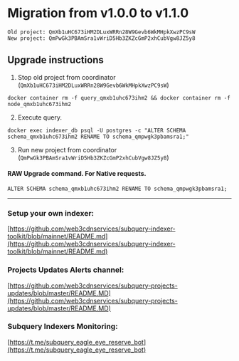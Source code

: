 # Migration from v1.0.0 to v1.1.0
```
Old project: QmXb1uHC673iHM2DLuxWRRn28W9Gevb6WkMHpkXwzPC9sW
New project: QmPwGk3PBAmSra1vWriD5Hb3ZKZcGmP2xhCubVgw8JZ5y8
```


## Upgrade instructions
 1) Stop old project from coordinator (`QmXb1uHC673iHM2DLuxWRRn28W9Gevb6WkMHpkXwzPC9sW`)

```
docker container rm -f query_qmxb1uhc673ihm2 && docker container rm -f node_qmxb1uhc673ihm2
```

 2) Execute query.

```
docker exec indexer_db psql -U postgres -c "ALTER SCHEMA schema_qmxb1uhc673ihm2 RENAME TO schema_qmpwgk3pbamsra1;"

```

 3) Run new project from coordinator (`QmPwGk3PBAmSra1vWriD5Hb3ZKZcGmP2xhCubVgw8JZ5y8`)

#### RAW Upgrade command. For Native requests.
`ALTER SCHEMA schema_qmxb1uhc673ihm2 RENAME TO schema_qmpwgk3pbamsra1;`


___
### Setup your own indexer:

[https://github.com/web3cdnservices/subquery-indexer-toolkit/blob/mainnet/README.md](https://github.com/web3cdnservices/subquery-indexer-toolkit/blob/mainnet/README.md)

### Projects Updates Alerts channel:

[https://github.com/web3cdnservices/subquery-projects-updates/blob/master/README.MD](https://github.com/web3cdnservices/subquery-projects-updates/blob/master/README.MD)

### Subquery Indexers Monitoring:

[https://t.me/subquery_eagle_eye_reserve_bot](https://t.me/subquery_eagle_eye_reserve_bot)
